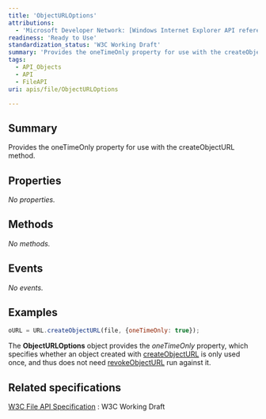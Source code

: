 ```yaml
---
title: 'ObjectURLOptions'
attributions:
  - 'Microsoft Developer Network: [Windows Internet Explorer API reference Article](http://msdn.microsoft.com/en-us/library/ie/hh828809%28v=vs.85%29.aspx)'
readiness: 'Ready to Use'
standardization_status: 'W3C Working Draft'
summary: 'Provides the oneTimeOnly property for use with the createObjectURL method.'
tags:
  - API_Objects
  - API
  - FileAPI
uri: apis/file/ObjectURLOptions

---
```

## Summary

Provides the oneTimeOnly property for use with the createObjectURL method.

## Properties

*No properties.*

## Methods

*No methods.*

## Events

*No events.*

## Examples

``` js
oURL = URL.createObjectURL(file, {oneTimeOnly: true});
```

The **ObjectURLOptions** object provides the *oneTimeOnly* property, which specifies whether an object created with [createObjectURL](/apis/file/URL/createObjectURL) is only used once, and thus does not need [revokeObjectURL](/apis/file/URL/createObjectURL) run against it.

## Related specifications

[W3C File API Specification](http://www.w3.org/TR/FileAPI)
:   W3C Working Draft
